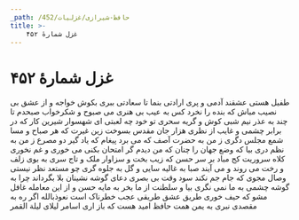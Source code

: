 ```yaml
---
_path: /حافظ-شیرازی/غزلیات/452
title: >-
    غزل شمارهٔ ۴۵۲
---
```

# غزل شمارهٔ ۴۵۲

طفیل هستی عشقند آدمی و پری
ارادتی بنما تا سعادتی ببری
بکوش خواجه و از عشق بی نصیب مباش
که بنده را نخرد کس به عیب بی هنری
می صبوح و شکرخواب صبحدم تا چند
به عذر نیم شبی کوش و گریه سحری
تو خود چه لعبتی ای شهسوار شیرین کار
که در برابر چشمی و غایب از نظری
هزار جان مقدس بسوخت زین غیرت
که هر صباح و مسا شمع مجلس دگری
ز من به حضرت آصف که می برد پیغام
که یاد گیر دو مصرع ز من به نظم دری
بیا که وضع جهان را چنان که من دیدم
گر امتحان بکنی می خوری و غم نخوری
کلاه سروریت کج مباد بر سر حسن
که زیب بخت و سزاوار ملک و تاج سری
به بوی زلف و رخت می روند و می آیند
صبا به غالیه سایی و گل به جلوه گری
چو مستعد نظر نیستی وصال مجوی
که جام جم نکند سود وقت بی بصری
دعای گوشه نشینان بلا بگرداند
چرا به گوشه چشمی به ما نمی نگری
بیا و سلطنت از ما بخر به مایه حسن
و از این معامله غافل مشو که حیف خوری
طریق عشق طریقی عجب خطرناک است
نعوذبالله اگر ره به مقصدی نبری
به یمن همت حافظ امید هست که باز
اری اسامر لیلای لیلة القمر
